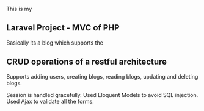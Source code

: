 This is my 
## Laravel Project - MVC of PHP

Basically its a blog which supports the 
## CRUD operations of a restful architecture
Supports adding users, creating blogs, reading blogs, updating and deleting blogs.

Session is handled gracefully.
Used Eloquent Models to avoid SQL injection.
Used Ajax to validate all the forms.
